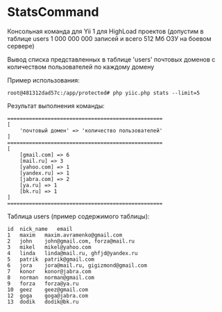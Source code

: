 # StatsCommand

Консольная команда для Yii 1 для HighLoad проектов (допустим в таблице users 1 000 000 000 записей и всего 512 Мб ОЗУ на боевом сервере)

Вывод списка представленных в таблице 'users' почтовых доменов с количеством пользователей по каждому домену

Пример использования:

    root@481312dad57c:/app/protected# php yiic.php stats --limit=5
    
Результат выполнения команды:

    ==================================================
    [
        'почтовый домен' => 'количество пользователей'
    ]
    ==================================================
    [
        [gmail.com] => 6
        [mail.ru] => 3
        [yahoo.com] => 1
        [yandex.ru] => 1
        [jabra.com] => 2
        [ya.ru] => 1
        [bk.ru] => 1
    ]
    ==================================================


Таблица users (пример содержимого таблицы):

    id	nick_name	email
    1	maxim	maxim.avramenko@gmail.com
    2	john	john@gmail.com, forza@mail.ru
    3	mikel	mikel@yahoo.com
    4	linda	linda@mail.ru, ghfjd@yandex.ru
    5	patrik	patrik@gmail.com
    6	jora	jora@mail.ru, gigizmond@gmail.com
    7	konor	konor@jabra.com
    8	norman	norman@gmail.com
    9	forza	forza@ya.ru
    10	geez	geez@gmail.com
    12	goga	goga@jabra.com
    13	dodik	dodik@bk.ru
    
